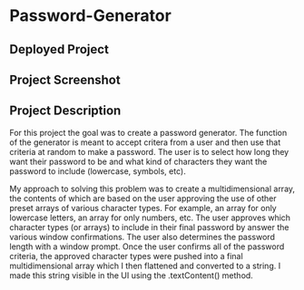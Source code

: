 # Password-Generator

## Deployed Project
[]()

## Project Screenshot
[]()

## Project Description

For this project the goal was to create a password generator. The function of the generator is meant to accept critera from a user and then use that criteria at random to make a password. The user is to select how long they want their password to be and what kind of characters they want the password to include (lowercase, symbols, etc).

My approach to solving this problem was to create a multidimensional array, the contents of which are based on the user approving the use of other preset arrays of various character types. For example, an array for only lowercase letters, an array for only numbers, etc. The user approves which character types (or arrays) to include in their final password by answer the various window confirmations. The user also determines the password length with a window prompt. Once the user confirms all of the password criteria, the approved character types were pushed into a final multidimensional array which I then flattened and converted to a string. I made this string visible in the UI using the .textContent() method.


